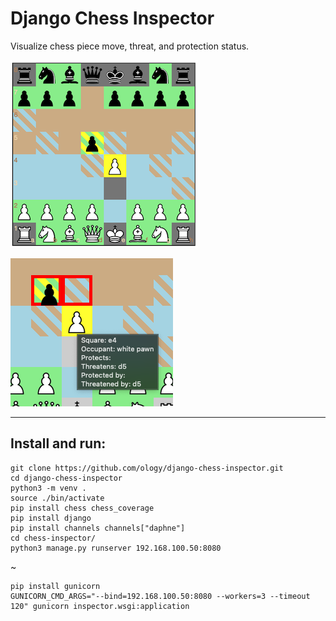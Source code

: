 # Django Chess Inspector
Visualize chess piece move, threat, and protection status.

![user interface](chess_coverage.png)

![in action](coverage-in-action.png)

---

## Install and run:

```
git clone https://github.com/ology/django-chess-inspector.git
cd django-chess-inspector
python3 -m venv .
source ./bin/activate
pip install chess chess_coverage
pip install django
pip install channels channels["daphne"]
cd chess-inspector/
python3 manage.py runserver 192.168.100.50:8080
```

~

```
pip install gunicorn
GUNICORN_CMD_ARGS="--bind=192.168.100.50:8080 --workers=3 --timeout 120" gunicorn inspector.wsgi:application
```

